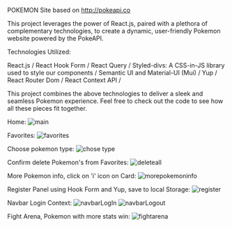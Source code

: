 POKEMON Site based on http://pokeapi.co

This project leverages the power of React.js, paired with a plethora of complementary technologies, to create a dynamic, user-friendly Pokemon website powered by the PokeAPI.

Technologies Utilized:

React.js /
React Hook Form /
React Query /
Styled-divs: A CSS-in-JS library used to style our components / 
Semantic UI and Material-UI (Mui) /
Yup /
React Router Dom /
React Context API /

This project combines the above technologies to deliver a sleek and seamless Pokemon experience. Feel free to check out the code to see how all these pieces fit together.

Home: 
![main](https://github.com/mr-fox93/pokemon-api/assets/112568901/c2fe9d70-4a7e-4f38-815b-211519e7d17b)

Favorites:
![favorites](https://github.com/mr-fox93/pokemon-api/assets/112568901/c56d243b-3ef0-43e7-8ab8-a65d795c45ab)

Choose pokemon type:
![chose type](https://github.com/mr-fox93/pokemon-api/assets/112568901/fd19c2a5-3572-413c-81ed-078cb7679111)


Confirm delete Pokemon's from Favorites:
![deleteall](https://github.com/mr-fox93/pokemon-api/assets/112568901/5430b0f0-19ab-4ac8-bf67-7c1e97cee6d0)

More Pokemon info, click on 'i' icon on Card: 
![morepokemoninfo](https://github.com/mr-fox93/pokemon-api/assets/112568901/ee5b5a5e-c709-4fe5-9d32-f0d46aed6130)


Register Panel using Hook Form and Yup, save to local Storage:
![register](https://github.com/mr-fox93/pokemon-api/assets/112568901/771b4976-1a22-4aac-b57b-387e6d7930dc)

Navbar Login Context:
![navbarLogIn](https://github.com/mr-fox93/pokemon-api/assets/112568901/f602994b-a13c-4484-a551-da7885f9dca0)
![navbarLogout](https://github.com/mr-fox93/pokemon-api/assets/112568901/ffd085e8-1b87-480e-90fb-605b6776df65)

Fight Arena, Pokemon with more stats win: 
![fightarena](https://github.com/mr-fox93/pokemon-api/assets/112568901/9acbece7-3e4c-472d-8424-5e63c27e3ef9)

